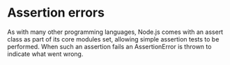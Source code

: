 # Assertion errors
As with many other programming languages, Node.js comes with an assert class as part of its core modules set, allowing simple assertion tests to be performed. When such an assertion fails an AssertionError is thrown to indicate what went wrong.
